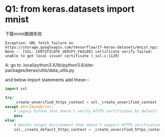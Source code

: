 # Q1: from keras.datasets import mnist

下载mnist数据失败

```text
Exception: URL fetch failure on https://storage.googleapis.com/tensorflow/tf-keras-datasets/mnist.npz: None -- [SSL: CERTIFICATE_VERIFY_FAILED] certificate verify failed: unable to get local issuer certificate (_ssl.c:1129)
```

A:
go to .local/python3.X/lib/python3.6/site-packages/keras/utils/data_utils.py

and below import statements add these--

```python
import ssl

try:
    _create_unverified_https_context = ssl._create_unverified_context
except AttributeError:
    # Legacy Python that doesn't verify HTTPS certificates by default
    pass
else:
    # Handle target environment that doesn't support HTTPS verification
    ssl._create_default_https_context = _create_unverified_https_context
```
